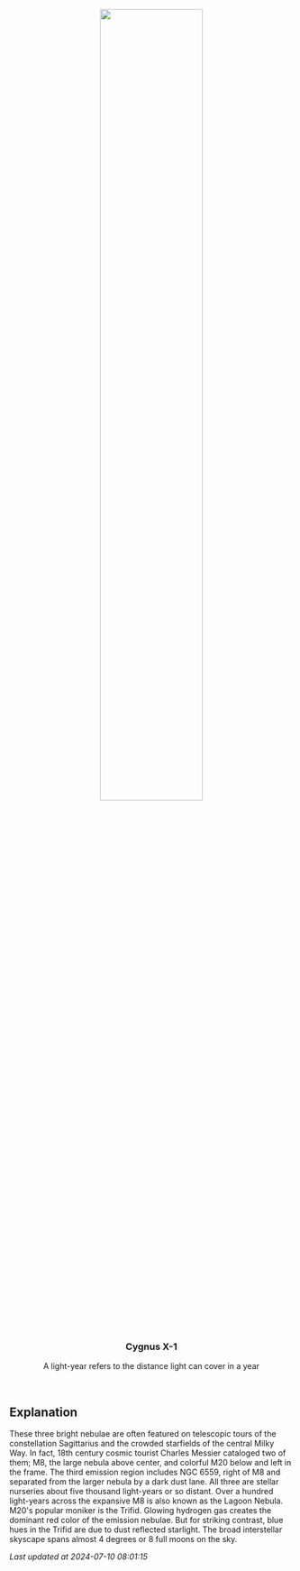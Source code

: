 <p align='center'>
    <img src='https://apod.nasa.gov/apod/image/2407/sagittariusTri1024.jpg' width='60%' />
    <h3 align="center">Cygnus X-1</h3>
    <p align="center">A light-year refers to the distance light can cover in a year</p>
</p>
<br/>

Explanation
--
These three bright nebulae are often featured on telescopic tours of the constellation Sagittarius and the crowded starfields of the central Milky Way. In fact, 18th century cosmic tourist Charles Messier cataloged two of them; M8, the large nebula above center, and colorful M20 below and left in the frame. The third emission region includes NGC 6559, right of M8 and separated from the larger nebula by a dark dust lane. All three are stellar nurseries about five thousand light-years or so distant. Over a hundred light-years across the expansive M8 is also known as the Lagoon Nebula. M20's popular moniker is the Trifid. Glowing hydrogen gas creates the dominant red color of the emission nebulae. But for striking contrast, blue hues in the Trifid are due to dust reflected starlight. The broad interstellar skyscape spans almost 4 degrees or 8 full moons on the sky.


*Last updated at 2024-07-10 08:01:15*
